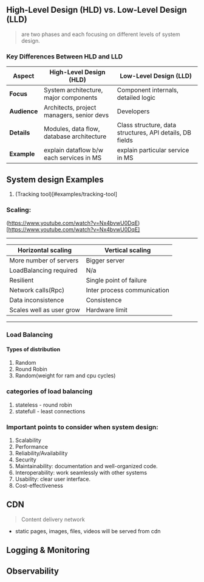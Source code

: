 ## High-Level Design (HLD) vs. Low-Level Design (LLD)
> are two phases and each focusing on different levels of system design.

### Key Differences Between HLD and LLD

| Aspect        | High-Level Design (HLD)                   | Low-Level Design (LLD)                                    |
|---------------|-------------------------------------------|-----------------------------------------------------------|
| **Focus**     | System architecture, major components     | Component internals, detailed logic                       |
| **Audience**  | Architects, project managers, senior devs | Developers                                                |
| **Details**   | Modules, data flow, database architecture | Class structure, data structures, API details, DB fields  |
| **Example**   | explain dataflow b/w each services in MS  | explain particular service in MS                          |

## System design Examples 
1. (Tracking tool)[#examples/tracking-tool]

### Scaling:

(https://www.youtube.com/watch?v=Nx4bvwU0DqE)[https://www.youtube.com/watch?v=Nx4bvwU0DqE]

-----------------------------------------------------------------
| Horizontal scaling 		|	Vertical scaling                |
|---------------------------|-----------------------------------|
| More number of servers	|	Bigger server				    |
| LoadBalancing required	|	N/a							    |
| Resilient					|   Single point of failure		    |
| Network calls(Rpc)		|	Inter process communication	    |
| Data inconsistence		|	Consistence					    |
| Scales well as user grow	|   Hardware limit				    |
-----------------------------------------------------------------

### Load Balancing
#### Types of distribution  
1. Random
2. Round Robin
3. Random(weight for ram and cpu cycles)

### categories of load balancing
1. stateless - round robin
2. statefull - least connections

### Important points to consider when system design:
1. Scalability
2. Performance
3. Reliability/Availability
4. Security
5. Maintainability:  documentation and well-organized code.
6. Interoperability: work seamlessly with other systems  
7. Usability: clear user interface.
8. Cost-effectiveness  

## CDN
> Content delivery network

- static pages, images, files, videos will be served from cdn

## Logging & Monitoring
## Observability